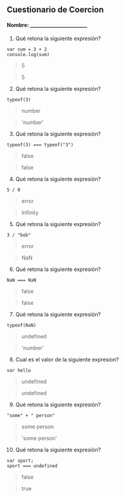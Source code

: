 ## Cuestionario de Coercion
#### Nombre: _______________________

1. Qué retona la siguiente expresión?
```
var sum = 3 + 2
console.log(sum)
```

> 5

> 5

2. Qué retona la siguiente expresión?
```
typeof(3)
```

> number

> 'number'

3. Qué retona la siguiente expresión?
```
typeof(3) === typeof("3")
```

> false

> false

4. Qué retona la siguiente expresión?
```
5 / 0
```

> error

> Infinity

5. Qué retona la siguiente expresión?
```
3 / "bob"
```

> error

> NaN

6. Qué retona la siguiente expresión?
```
NaN === NaN
```

> false

> false

7. Qué retona la siguiente expresión?
```
typeof(NaN)
```

> undefined

> 'number'

8. Cual es el valor de la siguiente expresion?
```
var hello
```

> undefined

> undefined

9. Qué retona la siguiente expresión?
```
"some" + " person"
```

> some person

> 'some person'

10. Qué retona la siguiente expresión?
```
var sport; 
sport === undefined
```

> false

> true


